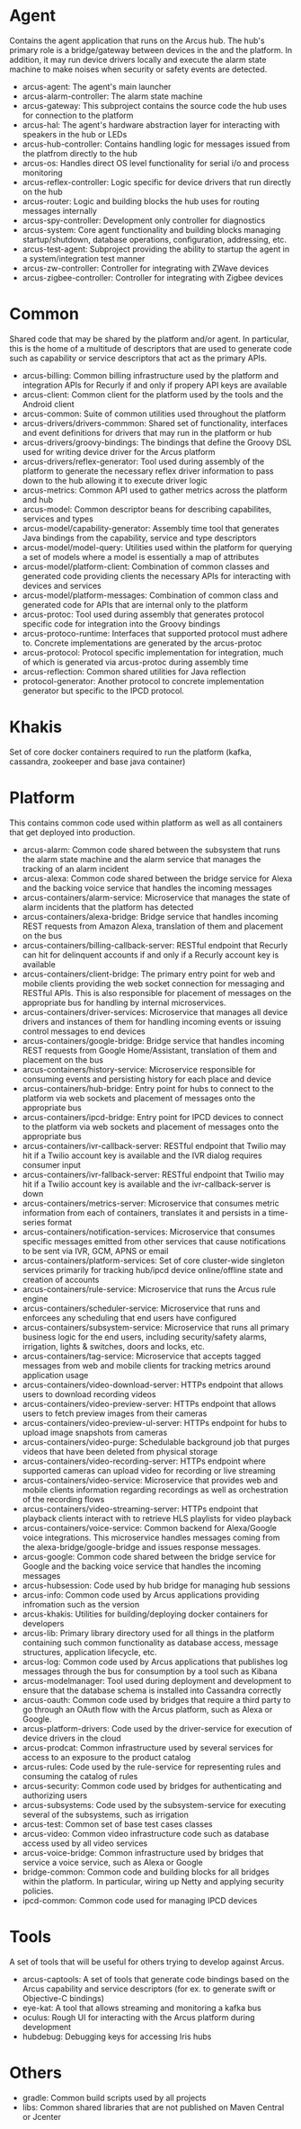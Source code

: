 # Agent

Contains the agent application that runs on the Arcus hub.  The hub's primary role is a bridge/gateway between devices in the and the platform.  In addition, it may run device drivers locally and execute the alarm state machine to make noises when security or safety events are detected.

* arcus-agent:  The agent's main launcher
* arcus-alarm-controller:  The alarm state machine
* arcus-gateway:  This subproject contains the source code the hub uses for connection to the platform
* arcus-hal:   The agent's hardware abstraction layer for interacting with speakers in the hub or LEDs
* arcus-hub-controller:  Contains handling logic for messages issued from the platfrom directly to the hub
* arcus-os:  Handles direct OS level functionality for serial i/o and process monitoring
* arcus-reflex-controller:  Logic specific for device drivers that run directly on the hub
* arcus-router:  Logic and building blocks the hub uses for routing messages internally
* arcus-spy-controller:  Development only controller for diagnostics
* arcus-system:  Core agent functionality and building blocks managing startup/shutdown, database operations, configuration, addressing, etc.
* arcus-test-agent:  Subproject providing the ability to startup the agent in a system/integration test manner
* arcus-zw-controller:  Controller for integrating with ZWave devices
* arcus-zigbee-controller:  Controller for integrating with Zigbee devices

# Common

Shared code that may be shared by the platform and/or agent.  In particular, this is the home of a multitude of descriptors that are used to generate code such as capability or service descriptors that act as the primary APIs.

* arcus-billing:  Common billing infrastructure used by the platform and integration APIs for Recurly if and only if propery API keys are available
* arcus-client:  Common client for the platform used by the tools and the Android client
* arcus-common:  Suite of common utilities used throughout the platform
* arcus-drivers/drivers-commmon:  Shared set of functionality, interfaces and event definitions for drivers that may run in the platform or hub
* arcus-drivers/groovy-bindings:  The bindings that define the Groovy DSL used for writing device driver for the Arcus platform
* arcus-drivers/reflex-generator:  Tool used during assembly of the platform to generate the necessary reflex driver information to pass down to the hub allowing it to execute driver logic
* arcus-metrics:  Common API used to gather metrics across the platform and hub
* arcus-model:  Common descriptor beans for describing capabilites, services and types
* arcus-model/capability-generator:  Assembly time tool that generates Java bindings from the capability, service and type descriptors
* arcus-model/model-query:  Utilities used within the platform for querying a set of models where a model is essentially a map of attributes
* arcus-model/platform-client:  Combination of common classes and generated code providing clients the necessary APIs for interacting with devices and services
* arcus-model/platform-messages:  Combination of common class and generated code for APIs that are internal only to the platform
* arcus-protoc:  Tool used during assembly that generates protocol specific code for integration into the Groovy bindings
* arcus-protoco-runtime:  Interfaces that supported protocol must adhere to.  Concrete implementations are generated by the arcus-protoc
* arcus-protocol:  Protocol specific implementation for integration, much of which is generated via arcus-protoc during assembly time
* arcus-reflection:  Common shared utilities for Java reflection
* protocol-generator:  Another protocol to concrete implementation generator but specific to the IPCD protocol.

# Khakis

Set of core docker containers required to run the platform (kafka, cassandra, zookeeper and base java container)

# Platform

This contains common code used within platform as well as all containers that get deployed into production.

* arcus-alarm:  Common code shared between the subsystem that runs the alarm state machine and the alarm service that manages the tracking of an alarm incident
* arcus-alexa:  Common code shared between the bridge service for Alexa and the backing voice service that handles the incoming messages
* arcus-containers/alarm-service:  Microservice that manages the state of alarm incidents that the platform has detected
* arcus-containers/alexa-bridge:  Bridge service that handles incoming REST requests from Amazon Alexa, translation of them and placement on the bus
* arcus-containers/billing-callback-server:  RESTful endpoint that Recurly can hit for delinquent accounts if and only if a Recurly account key is available
* arcus-containers/client-bridge:  The primary entry point for web and mobile clients providing the web socket connection for messaging and RESTful APIs.  This is also responsible for placement of messages on the appropriate bus for handling by internal microservices.
* arcus-containers/driver-services:  Microservice that manages all device drivers and instances of them for handling incoming events or issuing control messages to end devices
* arcus-containers/google-bridge:  Bridge service that handles incoming REST requests from Google Home/Assistant, translation of them and placement on the bus
* arcus-containers/history-service:  Microservice responsible for consuming events and persisting history for each place and device
* arcus-containers/hub-bridge:  Entry point for hubs to connect to the platform via web sockets and placement of messages onto the appropriate bus
* arcus-containers/ipcd-bridge:  Entry point for IPCD devices to connect to the platform via web sockets and placement of messages onto the appropriate bus
* arcus-containers/ivr-callback-server:  RESTful endpoint that Twilio may hit if a Twilio account key is available and the IVR dialog requires consumer input
* arcus-containers/ivr-fallback-server:  RESTful endpoint that Twilio may hit if a Twilio account key is available and the ivr-callback-server is down
* arcus-containers/metrics-server:  Microservice that consumes metric information from each of containers, translates it and persists in a time-series format
* arcus-containers/notification-services:  Microservice that consumes specific messages emitted from other services that cause notifications to be sent via IVR, GCM, APNS or email
* arcus-containers/platform-services:  Set of core cluster-wide singleton services primarily for tracking hub/ipcd device online/offline state and creation of accounts
* arcus-containers/rule-service:  Microservice that runs the Arcus rule engine
* arcus-containers/scheduler-service:  Microservice that runs and enforcees any scheduling that end users have configured
* arcus-containers/subsystem-service:  Microservice that runs all primary business logic for the end users, including security/safety alarms, irrigation, lights & switches, doors and locks, etc.
* arcus-containers/tag-service:  Microservice that accepts tagged messages from web and mobile clients for tracking metrics around application usage
* arcus-containers/video-download-server:  HTTPs endpoint that allows users to download recording videos
* arcus-containers/video-preview-server:  HTTPs endpoint that allows users to fetch preview images from their cameras
* arcus-containers/video-preview-ul-server:  HTTPs endpoint for hubs to upload image snapshots from cameras
* arcus-containers/video-purge:  Schedulable background job that purges videos that have been deleted from physical storage
* arcus-containers/video-recording-server:  HTTPs endpoint where supported cameras can upload video for recording or live streaming
* arcus-containers/video-service:  Microservice that provides web and mobile clients information regarding recordings as well as orchestration of the recording flows
* arcus-containers/video-streaming-server:  HTTPs endpoint that playback clients interact with to retrieve HLS playlists for video playback
* arcus-containers/voice-service:  Common backend for Alexa/Google voice integrations.  This microservice handles messages coming from the alexa-bridge/google-bridge and issues response messages.
* arcus-google:  Common code shared between the bridge service for Google and the backing voice service that handles the incoming messages
* arcus-hubsession:  Code used by hub bridge for managing hub sessions
* arcus-info:  Common code used by Arcus applications providing infromation such as the version
* arcus-khakis:  Utilities for building/deploying docker containers for developers
* arcus-lib:  Primary library directory used for all things in the platform containing such common functionality as database access, message structures, application lifecycle, etc.
* arcus-log:  Common code used by Arcus applications that publishes log messages through the bus for consumption by a tool such as Kibana
* arcus-modelmanager:  Tool used during deployment and development to ensure that the database schema is installed into Cassandra correctly
* arcus-oauth:  Common code used by bridges that require a third party to go through an OAuth flow with the Arcus platform, such as Alexa or Google.
* arcus-platform-drivers:  Code used by the driver-service for execution of device drivers in the cloud
* arcus-prodcat:  Common infrastructure used by several services for access to an exposure to the product catalog
* arcus-rules:  Code used by the rule-service for representing rules and consuming the catalog of rules
* arcus-security:  Common code used by bridges for authenticating and authorizing users
* arcus-subsystems:  Code used by the subsystem-service for executing several of the subsystems, such as irrigation
* arcus-test:  Common set of base test cases classes
* arcus-video:  Common video infrastructure code such as database access used by all video services
* arcus-voice-bridge:  Common infrastructure used by bridges that service a voice service, such as Alexa or Google
* bridge-common:  Common code and building blocks for all bridges within the platform.  In particular, wiring up Netty and applying security policies.
* ipcd-common:  Common code used for managing IPCD devices

# Tools

A set of tools that will be useful for others trying to develop against Arcus.

* arcus-captools:  A set of tools that generate code bindings based on the Arcus capability and service descriptors (for ex. to generate swift or Objective-C bindings)
* eye-kat:  A tool that allows streaming and monitoring a kafka bus
* oculus:  Rough UI for interacting with the Arcus platform during development
* hubdebug: Debugging keys for accessing Iris hubs

# Others

* gradle:  Common build scripts used by all projects
* libs:  Common shared libraries that are not published on Maven Central or Jcenter
